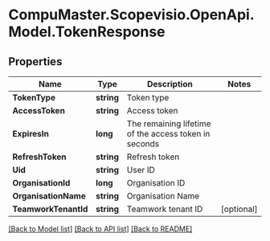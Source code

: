 
# CompuMaster.Scopevisio.OpenApi.Model.TokenResponse

## Properties

Name | Type | Description | Notes
------------ | ------------- | ------------- | -------------
**TokenType** | **string** | Token type | 
**AccessToken** | **string** | Access token | 
**ExpiresIn** | **long** | The remaining lifetime of the access token in seconds | 
**RefreshToken** | **string** | Refresh token | 
**Uid** | **string** | User ID | 
**OrganisationId** | **long** | Organisation ID | 
**OrganisationName** | **string** | Organisation Name | 
**TeamworkTenantId** | **string** | Teamwork tenant ID | [optional] 

[[Back to Model list]](../README.md#documentation-for-models)
[[Back to API list]](../README.md#documentation-for-api-endpoints)
[[Back to README]](../README.md)

